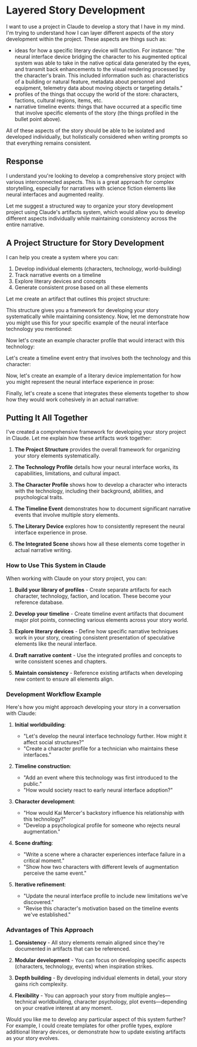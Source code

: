 # Layered Story Development

I want to use a project in Claude to develop a story that I have in my mind. I'm trying to understand how I can layer different aspects of the story development within the project. These aspects are things such as:

- ideas for how a specific literary device will function. For instance: "the neural interface device bridging the character to his augmented optical system was able to take in the native optical data generated by the eyes, and transmit back enhancements to the visual rendering processed by the character's brain. This included information such as: characteristics of a building or natural feature, metadata about personnel and equipment, telemetry data about moving objects or targeting details."
- profiles of the things that occupy the world of the store: characters, factions, cultural regions, items, etc.
- narrative timeline events: things that have occurred at a specific time that involve specific elements of the story (the things profiled in the bullet point above).

All of these aspects of the story should be able to be isolated and developed individually, but holistically considered when writing prompts so that everything remains consistent.

## Response

I understand you're looking to develop a comprehensive story project with various interconnected aspects. This is a great approach for complex storytelling, especially for narratives with science fiction elements like neural interfaces and augmented reality.

Let me suggest a structured way to organize your story development project using Claude's artifacts system, which would allow you to develop different aspects individually while maintaining consistency across the entire narrative.

## A Project Structure for Story Development

I can help you create a system where you can:
1. Develop individual elements (characters, technology, world-building)
2. Track narrative events on a timeline
3. Explore literary devices and concepts
4. Generate consistent prose based on all these elements

Let me create an artifact that outlines this project structure:

This structure gives you a framework for developing your story systematically while maintaining consistency. Now, let me demonstrate how you might use this for your specific example of the neural interface technology you mentioned:

Now let's create an example character profile that would interact with this technology:

Let's create a timeline event entry that involves both the technology and this character:

Now, let's create an example of a literary device implementation for how you might represent the neural interface experience in prose:

Finally, let's create a scene that integrates these elements together to show how they would work cohesively in an actual narrative:

## Putting It All Together

I've created a comprehensive framework for developing your story project in Claude. Let me explain how these artifacts work together:

1. **The Project Structure** provides the overall framework for organizing your story elements systematically.

2. **The Technology Profile** details how your neural interface works, its capabilities, limitations, and cultural impact.

3. **The Character Profile** shows how to develop a character who interacts with the technology, including their background, abilities, and psychological traits.

4. **The Timeline Event** demonstrates how to document significant narrative events that involve multiple story elements.

5. **The Literary Device** explores how to consistently represent the neural interface experience in prose.

6. **The Integrated Scene** shows how all these elements come together in actual narrative writing.

### How to Use This System in Claude

When working with Claude on your story project, you can:

1. **Build your library of profiles** - Create separate artifacts for each character, technology, faction, and location. These become your reference database.

2. **Develop your timeline** - Create timeline event artifacts that document major plot points, connecting various elements across your story world.

3. **Explore literary devices** - Define how specific narrative techniques work in your story, creating consistent presentation of speculative elements like the neural interface.

4. **Draft narrative content** - Use the integrated profiles and concepts to write consistent scenes and chapters.

5. **Maintain consistency** - Reference existing artifacts when developing new content to ensure all elements align.

### Development Workflow Example

Here's how you might approach developing your story in a conversation with Claude:

1. **Initial worldbuilding**:
   - "Let's develop the neural interface technology further. How might it affect social structures?"
   - "Create a character profile for a technician who maintains these interfaces."

2. **Timeline construction**:
   - "Add an event where this technology was first introduced to the public."
   - "How would society react to early neural interface adoption?"

3. **Character development**:
   - "How would Kai Mercer's backstory influence his relationship with this technology?"
   - "Develop a psychological profile for someone who rejects neural augmentation."

4. **Scene drafting**:
   - "Write a scene where a character experiences interface failure in a critical moment."
   - "Show how two characters with different levels of augmentation perceive the same event."

5. **Iterative refinement**:
   - "Update the neural interface profile to include new limitations we've discovered."
   - "Revise this character's motivation based on the timeline events we've established."

### Advantages of This Approach

1. **Consistency** - All story elements remain aligned since they're documented in artifacts that can be referenced.

2. **Modular development** - You can focus on developing specific aspects (characters, technology, events) when inspiration strikes.

3. **Depth building** - By developing individual elements in detail, your story gains rich complexity.

4. **Flexibility** - You can approach your story from multiple angles—technical worldbuilding, character psychology, plot events—depending on your creative interest at any moment.

Would you like me to develop any particular aspect of this system further? For example, I could create templates for other profile types, explore additional literary devices, or demonstrate how to update existing artifacts as your story evolves.